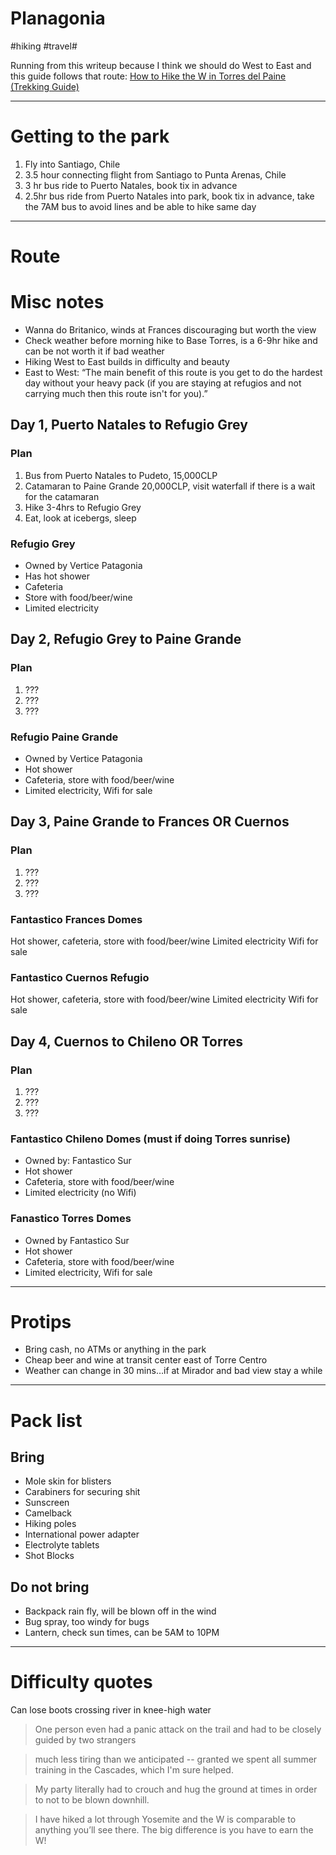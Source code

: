 # Planagonia
#hiking #travel#

Running from this writeup because I think we should do West to East and this guide follows that route: [How to Hike the W in Torres del Paine (Trekking Guide)](https://www.back-packer.org/trekking-guide-how-to-hike-the-w-in-torres-del-paine-patagonia/)

---

# Getting to the park
1. Fly into Santiago, Chile
2. 3.5 hour connecting flight from Santiago to Punta Arenas, Chile
3. 3 hr bus ride to Puerto Natales, book tix in advance
4. 2.5hr bus ride from Puerto Natales into park, book tix in advance, take the 7AM bus to avoid lines and be able to hike same day

---

# Route
# Misc notes
- Wanna do Britanico, winds at Frances discouraging but worth the view
- Check weather before morning hike to Base Torres, is a 6-9hr hike and can be not worth it if bad weather
- Hiking West to East builds in difficulty and beauty
- East to West: “The main benefit of this route is you get to do the hardest day without your heavy pack (if you are staying at refugios and not carrying much then this route isn't for you).”

## Day 1, Puerto Natales to Refugio Grey
### Plan
1. Bus from Puerto Natales to Pudeto, 15,000CLP
2. Catamaran to Paine Grande 20,000CLP, visit waterfall if there is a wait for the catamaran
3. Hike 3-4hrs to Refugio Grey
4. Eat, look at icebergs, sleep

### Refugio Grey
- Owned by Vertice Patagonia
- Has hot shower
- Cafeteria
- Store with food/beer/wine
- Limited electricity

## Day 2, Refugio Grey to Paine Grande
### Plan
1. ???
2. ???
3. ???

### Refugio Paine Grande
- Owned by Vertice Patagonia
- Hot shower
- Cafeteria, store with food/beer/wine
- Limited electricity, Wifi for sale

## Day 3, Paine Grande to Frances OR Cuernos
### Plan
1. ???
2. ???
3. ???

### Fantastico Frances Domes
Hot shower, cafeteria, store with food/beer/wine
Limited electricity
Wifi for sale

### Fantastico Cuernos Refugio
Hot shower, cafeteria, store with food/beer/wine
Limited electricity
Wifi for sale

## Day 4, Cuernos to Chileno OR Torres
### Plan
1. ???
2. ???
3. ???

### Fantastico Chileno Domes (must if doing Torres sunrise)
- Owned by: Fantastico Sur
- Hot shower
- Cafeteria, store with food/beer/wine
- Limited electricity (no Wifi)

### Fanastico Torres Domes
- Owned by Fantastico Sur
- Hot shower
- Cafeteria, store with food/beer/wine
- Limited electricity, Wifi for sale

---

# Protips
- Bring cash, no ATMs or anything in the park
- Cheap beer and wine at transit center east of Torre Centro
- Weather can change in 30 mins…if at Mirador and bad view stay a while

---

# Pack list
## Bring
- Mole skin for blisters
- Carabiners for securing shit
- Sunscreen
- Camelback
- Hiking poles
- International power adapter
- Electrolyte tablets
- Shot Blocks

## Do not bring
- Backpack rain fly, will be blown off in the wind
- Bug spray, too windy for bugs
- Lantern, check sun times, can be 5AM to 10PM

---

# Difficulty quotes
Can lose boots crossing river in knee-high water

> One person even had a panic attack on the trail and had to be closely guided by two strangers

> much less tiring than we anticipated -- granted we spent all summer training in the Cascades, which I'm sure helped.

> My party literally had to crouch and hug the ground at times in order to not to be blown downhill.  

> I have hiked a lot through Yosemite and the W is comparable to anything you’ll see there. The big difference is you have to earn the W!